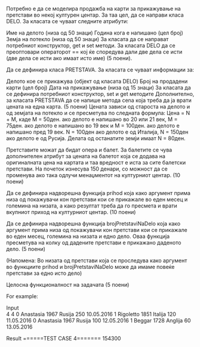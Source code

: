 Потребно е да се моделира продажба на карти за прикажување на претстави во некој културен центар. За таа цел, да се направи класа DELO. За класата се чуваат следните атрибути:

Име на делото (низа од 50 знаци)
Година кога е напишано (цел број)
Земја на потекло (низа од 50 знаци)
За класата да се направат потребниот конструктор, get и set методи. За класата DELO да се преоптовари операторот == кој ќе споредува дали две дела се исти (две дела се исти ако имаат исто име) (5 поени).

Да се дефинира класа PRЕTSTAVA. За класата се чуваат информации за:

Делото кое се прикажува (објект од класата DELO)
Број на продадени карти (цел број)
Дата на прикажување (низа од 15 знаци)
За класата да се дефинира потребниот конструктор, set и get методите Дополнително, за класата PRETSTAVA да се напише метода cena која треба да ја врати цената на една карта. (5 поени) Цената зависи од староста на делото и од земјата на потекло и се пресметува по следната формула: Цена = N + М, каде М = 50ден. ако делото е напишано во 20 или 21 век, М = 75ден. ако делото е напишано во 19 век и М = 100ден. ако делото е напишано пред 19 век. N = 100ден ако делото е од Италија, N = 150ден ако делото е од Русија. Делата од останатите земји имаат N = 80ден.

Претставите можат да бидат опера и балет. За балетите се чува дополнителен атрибут за цената на балетот која се додава на оригиналната цена на картата и таа вредност е иста за сите балетски претстави. На почеток изнесува 150 денари, со можност да се променува ако така одлучи менаџментот на културниот центар. (10 поени)

Да се дефинира надворешна функција prihod која како аргумент прима низа од покажувачи кон претстави кои се прикажале во еден месец и големина на низата, а како резултат треба да го пресмета и врати вкупниот приход на културниот центар. (10 поени)

Да се дефинира надворешна функција brojPretstaviNaDelo која како аргумент прима низа од покажувачи кон претстави кои се прикажале во еден месец, големина на низата и едно дело. Оваа функција пресметува на колку од дадените претстави е прикажано даденото дело. (5 поени)

(Напомена: Во низата од претстави која се проследува како аргумент во функциите prihod и brojPretstaviNaDelo може да имаме повеќе претстави за едно исто дело)

Целосна функционалност на задачата (5 поени)

For example:

Input	
4
4
0 Anastasia 1967 Rusija 250 10.05.2016
1 Rigoletto 1851 Italija 120 11.05.2016
0 Anastasia 1967 Rusija 100 12.05.2016
1 Beggar 1728 Anglija 60 13.05.2016

Result
======TEST CASE 4=======
154300
